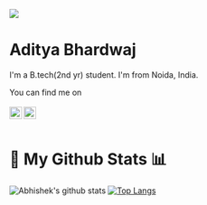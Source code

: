 ![](profile.png)

# Aditya Bhardwaj

I'm a B.tech(2nd yr) student. I'm from Noida, India.

You can find me on
<br>
 <br>
<a href="https://www.linkedin.com/in/adi-bhardwaj/">
  <img align="left" alt="Aditya's Linkdein" width="22px" src="https://www.flaticon.com/svg/static/icons/svg/174/174857.svg" />
</a>
<a href="https://www.codechef.com/users/aadi_01">
  <img align="left" alt="Aditya's Codechef" width="22px" src="https://www.flaticon.com/svg/static/icons/svg/843/843260.svg" />
</a>
<br>
<br>

# 🐾 My Github Stats 📊
![Abhishek's github stats](https://github-readme-stats.vercel.app/api?username=aditya-190&count_private=true&show_icons=true&theme=shades-of-purple&show_icons=true)
[![Top Langs](https://github-readme-stats.vercel.app/api/top-langs/?username=aditya-190&layout=compact&langs_count=8&theme=dracula&show_icons=true)](https://github.com/anuraghazra/github-readme-stats)
